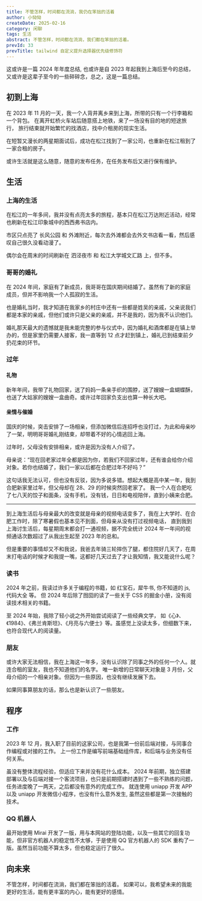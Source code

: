 ```yaml
---
title: 不管怎样，时间都在流淌，我仍在笨拙的活着
author: 小恸恸
createDate: 2025-02-16
category: 闲聊
tags: 生活
abstract: 不管怎样，时间都在流淌，我们都在笨拙的活着。
prevId: 33
prevTitle: tailwind 自定义提升选择器优先级修饰符
---
```


这或许是一篇 2024 年年度总结, 也或许是自 2023 年起我到上海后至今的总结，又或许是这辈子至今的一些碎碎念，总之，这是一篇总结。

## 初到上海

在 2023 年 11 月的一天，我一个人背井离乡来到上海，所带的只有一个行李箱和一个背包。
在离开虹桥火车站后随意搭上地铁，来了一场没有目的地的短途旅行，
旅行结束就开始繁忙的找酒店，找中介租房的现实生活。

在短暂又漫长的两星期面试后，成功在松江找到了一家公司，也重新在松江租到了一家合租的房子。

或许生活就是这么随意，随意的发布任务，在任务发布后又进行保有维护。

## 生活

### 上海的生活

在松江的一年多间，我并没有点亮太多的旅程，基本只在松江万达附近活动，经常也刷新在松江印象城中的西西弗书店内。

市区只点亮了 长风公园 和 外滩附近，每次去外滩都会去外文书店看一看，然后感叹自己很久没看动漫了。

偶尔会在周末的时间刷新在 泗泾夜市 和 松江大学城文汇路 上，但不多。

### 哥哥的婚礼

在 2024 年间，家庭有了新成员，我哥哥在国庆期间结婚了。虽然有了新的家庭成员，但并不影响我一个人孤寂的生活。

也是婚礼当时，我才知道在我家乡的村庄中还有一些都是姓吴的亲戚，父亲说我们都是本家的亲戚，但他们或许只是父亲的亲戚，并不是我的，因为我不认识他们。

婚礼那天最大的遗憾就是我未能完整的参与仪式中，因为婚礼和酒席都是在镇上举办的，但是家里仍需要人接客，我一直等到 12 点才赶到镇上，婚礼已到结束前夕扔花束的环节。

### 过年

#### 礼物

新年年间，我带了礼物回家，送了妈妈一条亲手织的围脖，送了嫂嫂一盒蝴蝶酥，也送了大姑家的嫂嫂一盒曲奇。或许过年回家负支出也算一种长大吧。

#### 亲情与催婚

国庆的时候，突击安排了一场相亲，但添加微信后连招呼也没打过，为此和母亲吵了一架，明明哥哥婚礼刚结束，却带着不好的心情逃回上海。

过年时，父母没有安排相亲，或许是因为没有人介绍了。

母亲说：“现在回老家过年全都是因为你，若我们不回家过年，还有谁会给你介绍对象。若你也结婚了，我们一家以后都在合肥过年不好吗？”

这句话我无法认可，但也没有反驳，因为多说多错。想起大概是高中某一年，我到合肥新家里过年，但父母却在 28、29 的时候突然回老家了。
我一个人在合肥吃了七八天的饺子和面条，没有手机，没有钱，日日和电视陪伴，直到小姨来合肥。

---

到上海生活后与母亲最大的改变就是母亲的视频电话变多了，我在上大学时、在合肥工作时，除了寒暑假也基本见不到面，但母亲从没有打过视频电话，
直到我到上海讨生活后，每星期周末都会打一通视频，据不完全统计 2024 年一年间的视频通话次数超过了从我出生起至 2023 年的总和。

但是重要的事情却又不和我说，我爸去年骑三轮摔伤了腿，都住院好几天了，在周末打电话的时候才和我提一嘴，这都好几天过去了才让我知情，我又能说什么呢？

### 读书

2024 年之前，我读过许多关于编程的书籍，如 红宝石，犀牛书, 你不知道的 js, 代码大全 等。
但 2024 年后除了囫囵的读了一些关于 CSS 的掘金小册，没有阅读技术相关的书籍。

至 2024 年始，我除了轻小说之外开始尝试阅读了一些经典文学，
如《心》、《1984》、《弗兰肯斯坦》、《月亮与六便士》等。虽感觉上没读太多，但细数下来，也符合现代人的阅读量。

### 朋友

或许大家无法相信，我在上海这一年多，没有认识除了同事之外的任何一个人。就连合租的室友，我也不知道他们的名字。
唯一新增的日常聊天对象是 3 月份，父母介绍的一个相亲对象。但因为一些原因，也没有继续发展下去。

如果同事算朋友的话，那么也是新认识了一些朋友。

## 程序

### 工作

2023 年 12 月，我入职了目前的这家公司，也是我第一份前后端对接，与同事合作编程或对接的工作。
上一份工作是编写前端基础组件库，和后端与业务没有任何关系。

虽没有整体流程经验，但适应下来并没有花什么成本。
2024 年前期，独立搭建部署以及与后端对接一个客流项目，也只是前期搭建时遇到了一些不熟练的问题，任务进度晚了一两天，之后都没有意外的完成工作。
就连使用 uniapp 开发 APP 以及 uniapp 开发微信小程序，也没有什么意外发生, 虽然这些都是第一次接触的技术。

### QQ 机器人

最开始使用 Mirai 开发了一版，用与本网站的登陆功能，以及一些其它的回复功能，但非官方机器人的稳定性不太够，于是使用 QQ 官方机器人的 SDK 重构了一版。虽然当前功能不算太多，但也稳定运行了很久。

## 向未来

不管怎样，时间都在流淌，我们都在笨拙的活着。
如果可以，我希望未来的我能更好的生活，能有更丰富的内心，能有更好的感情。
